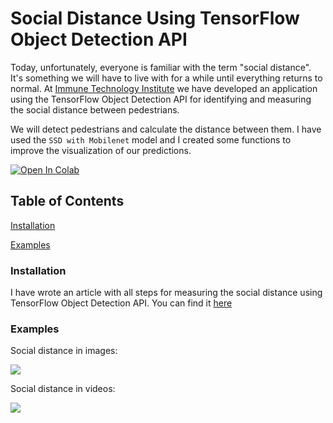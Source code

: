 # Social Distance Using TensorFlow Object Detection API
Today, unfortunately, everyone is familiar with the term "social distance". It's something we will have to live with for a while until everything returns to normal. At [Immune Technology Institute](https://immune.institute/en/) we have developed an application using the TensorFlow Object Detection API for identifying and measuring the social distance between pedestrians.

We will detect pedestrians and calculate the distance between them. I have used the `SSD with Mobilenet` model and I created some functions to improve the visualization of our predictions.

[![Open In Colab](https://colab.research.google.com/assets/colab-badge.svg)](https://colab.research.google.com/drive/1BsTskLJ7gaXOgxd0fLc6LGLkS6lR4lmN?usp=sharing)

## Table of Contents  

[Installation](#Installation) 

[Examples](#Examples)  

<a name="Installation"></a>
### Installation

I have wrote an article with all steps for measuring the social distance using TensorFlow Object Detection API. You can find it [here](https://medium.com/@immune_technology_institute)

<a name="Examples"></a>
### Examples

Social distance in images:

![](https://github.com/alejandrods/Social-Distance-Using-TensorFlow-API-Object/blob/master/images/img1.png)

Social distance in videos:

![](https://github.com/alejandrods/Social-Distance-Using-TensorFlow-API-Object/blob/master/images/video1.gif)
